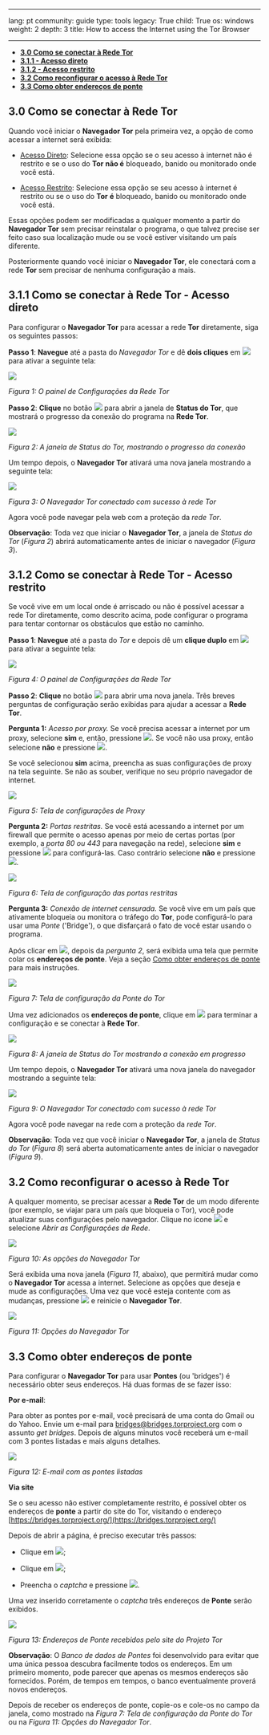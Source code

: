 

---

lang: pt
community: guide
type: tools
legacy: True
child: True
os: windows
weight: 2
depth: 3
title: How to access the Internet using the Tor Browser

---

- [**3.0 Como se conectar à Rede Tor**](#3.0)
- [**3.1.1 - Acesso direto**](#3.1.1)
- [**3.1.2 - Acesso restrito**](#3.1.2)
- [**3.2 Como reconfigurar o acesso à Rede Tor**](#3.2)
- [**3.3 Como obter endereços de ponte**](#3.3)

<a name="3.0"></a>
## 3.0 Como se conectar à Rede Tor ##

Quando você iniciar o **Navegador Tor** pela primeira vez, a opção de como acessar a internet será exibida:

- [Acesso Direto](#3.1.1):  Selecione essa opção se o seu acesso à internet não é restrito e se o uso do **Tor** **não é** bloqueado, banido ou monitorado onde você está.

- [Acesso Restrito](#3.1.2): Selecione essa opção se seu acesso à internet é restrito ou se o uso do **Tor** **é** bloqueado, banido ou monitorado onde você está.

Essas opções podem ser modificadas a qualquer momento a partir do **Navegador Tor** sem precisar reinstalar o programa, o que talvez precise ser feito caso sua localização mude ou se você estiver visitando um país diferente.

Posteriormente quando você iniciar o **Navegador Tor**, ele conectará com a rede **Tor** sem precisar de nenhuma configuração a mais.


<a name="3.1.1"></a>
## 3.1.1 Como se conectar à Rede Tor - Acesso direto ##

Para configurar o **Navegador Tor** para acessar a rede **Tor** diretamente, siga os seguintes passos:

**Passo 1**: **Navegue** até a pasta do *Navegador Tor* e dê **dois cliques** em ![](/sbox/screen/tor-pt/010.png) para ativar a seguinte tela:

![](/sbox/screen/tor-pt/012.png)

*Figura 1: O painel de Configurações da Rede Tor*

**Passo 2**: **Clique** no botão ![](/sbox/screen/tor-pt/013.png) para abrir a janela de **Status do Tor**, que mostrará o progresso da conexão do programa na **Rede Tor**.

![](/sbox/screen/tor-pt/014.png)

*Figura 2: A janela de Status do Tor, mostrando o progresso da conexão*

Um tempo depois, o **Navegador Tor** ativará uma nova janela mostrando a seguinte tela:

![](/sbox/screen/tor-pt/015.png)

*Figura 3: O Navegador Tor conectado com sucesso à rede Tor*

Agora você pode navegar pela web com a proteção da *rede Tor*.

**Observação**: Toda vez que iniciar o **Navegador Tor**, a janela de *Status do Tor* (*Figura 2*) abrirá automaticamente antes de iniciar o navegador (*Figura 3*).


<a name="3.1.2"></a>
## 3.1.2 Como se conectar à Rede Tor - Acesso restrito ##

Se você vive em um local onde é arriscado ou não é possível acessar a rede Tor diretamente, como descrito acima, pode configurar o programa para tentar contornar os obstáculos que estão no caminho.

**Passo 1**: **Navegue** até a pasta do *Tor* e depois dê um **clique duplo** em ![](/sbox/screen/tor-pt/010.png) para ativar a seguinte tela:

![](/sbox/screen/tor-pt/012.png)

*Figura 4: O painel de Configurações da Rede Tor*

**Passo 2**: **Clique** no botão ![](/sbox/screen/tor-pt/016.png) para abrir uma nova janela. Três breves perguntas de configuração serão exibidas para ajudar a acessar a **Rede Tor**.

**Pergunta 1:** *Acesso por proxy.*  Se você precisa acessar a internet por um proxy, selecione **sim** e, então, pressione ![](/sbox/screen/tor-pt/017.png). Se você não usa proxy, então selecione **não** e pressione ![](/sbox/screen/tor-pt/017.png).

Se você selecionou **sim** acima, preencha as suas configurações de proxy na tela seguinte. Se não as souber, verifique no seu próprio navegador de internet. 

![](/sbox/screen/tor-pt/018.png)

*Figura 5: Tela de configurações de Proxy*

**Pergunta 2:** *Portas restritas.* Se você está acessando a internet por um firewall que permite o acesso apenas por meio de certas portas (por exemplo, a *porta 80 ou 443* para navegação na rede), selecione **sim** e pressione ![](/sbox/screen/tor-pt/017.png) para configurá-las. Caso contrário selecione **não** e pressione ![](/sbox/screen/tor-pt/017.png). 

![](/sbox/screen/tor-pt/019.png)

*Figura 6: Tela de configuração das portas restritas*

**Pergunta 3:** *Conexão de internet censurada.* Se você vive em um país que ativamente bloqueia ou monitora o tráfego do **Tor**, pode configurá-lo para usar uma *Ponte* ('Bridge'), o que disfarçará o fato de você estar usando o programa.

Após clicar em ![](/sbox/screen/tor-pt/017.png), depois da *pergunta 2*, será exibida uma tela que permite colar os **endereços de ponte**. Veja a seção [Como obter endereços de ponte](#3.3) para mais instruções.

![](/sbox/screen/tor-pt/020.png)

*Figura 7: Tela de configuração da Ponte do Tor*

Uma vez adicionados os **endereços de ponte**, clique em ![](/sbox/screen/tor-pt/021.png) para terminar a configuração e se conectar à **Rede Tor**.

![](/sbox/screen/tor-pt/014.png)

*Figura 8: A janela de Status do Tor mostrando a conexão em progresso*

Um tempo depois, o **Navegador Tor** ativará uma nova janela do navegador mostrando a seguinte tela:

![](/sbox/screen/tor-pt/015.png)

*Figura 9: O Navegador Tor conectado com sucesso à rede Tor*

Agora você pode navegar na rede com a proteção da *rede Tor*.

**Observação**: Toda vez que você iniciar o **Navegador Tor**, a janela de *Status do Tor* (*Figura 8*) será aberta automaticamente antes de iniciar o navegador (*Figura 9*).


<a name="3.2"></a>
## 3.2 Como reconfigurar o acesso à Rede Tor ##

A qualquer momento, se precisar acessar a **Rede Tor** de um modo diferente (por exemplo, se viajar para um país que bloqueia o Tor), você pode atualizar suas configurações pelo navegador. Clique no ícone ![](/sbox/screen/tor-pt/022.png) e selecione *Abrir as Configurações de Rede*.

![](/sbox/screen/tor-pt/023.png)

*Figura 10: As opções do Navegador Tor*

Será exibida uma nova janela (*Figura 11*, abaixo), que permitirá mudar como o **Navegador Tor** acessa a internet. Selecione as opções que deseja e mude as configurações. Uma vez que você esteja contente com as mudanças, pressione ![](/sbox/screen/tor-pt/024.png) e reinicie o **Navegador Tor**.

![](/sbox/screen/tor-pt/025.png)

*Figura 11: Opções do Navegador Tor*


<a name="3.3"></a>
## 3.3 Como obter endereços de ponte ###

Para configurar o **Navegador Tor** para usar **Pontes** (ou 'bridges') é necessário obter seus endereços. Há duas formas de se fazer isso:

**Por e-mail**:

Para obter as pontes por e-mail, você precisará de uma conta do Gmail ou do Yahoo. Envie um e-mail para bridges@bridges.torproject.org com o assunto *get bridges*. Depois de alguns minutos você receberá um e-mail com 3 pontes listadas e mais alguns detalhes.

![](/sbox/screen/tor-pt/026.png)

*Figura 12: E-mail com as pontes listadas*

**Via site**

Se o seu acesso não estiver completamente restrito, é possível obter os endereços de **ponte** a partir do site do Tor, visitando o endereço [https://bridges.torproject.org/](https://bridges.torproject.org/)

Depois de abrir a página, é preciso executar três passos:

- Clique em ![](/sbox/screen/tor-pt/027.png);

- Clique em ![](/sbox/screen/tor-pt/028.png);

- Preencha o *captcha* e pressione ![](/sbox/screen/tor-pt/029.png).

Uma vez inserido corretamente o *captcha* três endereços de **Ponte** serão exibidos.

![](/sbox/screen/tor-pt/030.png)

*Figura 13: Endereços de Ponte recebidos pelo site do Projeto Tor*

**Observação**: O *Banco de dados de Pontes* foi desenvolvido para evitar que uma única pessoa descubra facilmente todos os endereços. Em um primeiro momento, pode parecer que apenas os mesmos endereços são fornecidos. Porém, de tempos em tempos, o banco eventualmente proverá novos endereços.

Depois de receber os endereços de ponte, copie-os e cole-os no campo da janela, como mostrado na *Figura 7: Tela de configuração da Ponte do Tor* ou na *Figura 11: Opções do Navegador Tor*.

